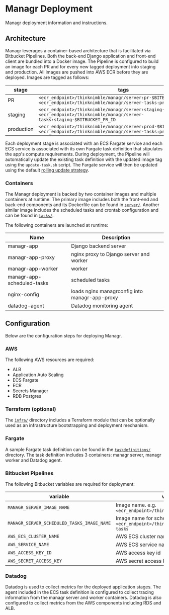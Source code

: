 # Managr Deployment

Managr deployment information and instructions.

## Architecture

Managr leverages a container-based architecture that is facilitated via Bitbucket Pipelines. Both the back-end Django application and front-end client are bundled into a Docker image. The Pipeline is configured to build an image for each PR and for every new tagged deployment into staging and production. All images are pushed into AWS ECR before they are deployed. Images are tagged as follows:

| stage      | tags                                                                                                                                               |
| ---------- | -------------------------------------------------------------------------------------------------------------------------------------------------- |
| PR         | `<ecr_endpoint>/thinknimble/managr/server:pr-$BITBUCKET_PR_ID`<br/>`<ecr_endpoint>/thinknimble/managr/server-tasks:pr-$BITBUCKET_PR_ID`            |
| staging    | `<ecr_endpoint>/thinknimble/managr/server:staging-$BITBUCKET_COMMIT`<br/>`<ecr_endpoint>/thinknimble/managr/server-tasks:staging-$BITBUCKET_PR_ID` |
| production | `<ecr_endpoint>/thinknimble/managr/server:prod-$BITBUCKET_TAG`<br/>`<ecr_endpoint>/thinknimble/managr/server-tasks:prod-$BITBUCKET_TAG`            |

Each deployment stage is associated with an ECS Fargate service and each ECS service is associated with its own Fargate task definition that stipulates the app's compute requirements. During deployment, the Pipeline will automatically update the existing task definition with the updated image tag using the `update-task.sh` script. The Fargate service will then be updated using the default [rolling update strategy](https://docs.aws.amazon.com/AmazonECS/latest/developerguide/deployment-type-ecs.html).

### Containers

The Managr deployment is backed by two container images and multiple containers at runtime. The primary image includes both the front-end and back-end components and its Dockerfile can be found in [`server/`](server/). Another similar image includes the scheduled tasks and crontab configuration and can be found in [`tasks/`](tasks/).

The following containers are launched at runtime:

| Name                       | Description                                    |
| -------------------------- | ---------------------------------------------- |
| managr-app                 | Django backend server                          |
| managr-app-proxy           | nginx proxy to Django server and worker        |
| managr-app-worker          | worker                                         |
| managr-app-scheduled-tasks | scheduled tasks                                |
| nginx-config               | loads nginx managrconfig into managr-app-proxy |
| datadog-agent              | Datadog monitoring agent                       |

## Configuration

Below are the configuration steps for deploying Managr.

### AWS

The following AWS resources are required:

- ALB
- Application Auto Scaling
- ECS Fargate
- ECR
- Secrets Manager
- RDB Postgres

### Terraform (optional)

The [`infra/`](infra/) directory includes a Terraform module that can be optionally used as an infrastructure bootstrapping and deployment mechanism.

### Fargate

A sample Fargate task definition can be found in the [`taskdefinitions/`](taskdefinitions/) directory. The task definition includes 3 containers: managr server, managr worker and Datadog agent.

### Bitbucket Pipelines

The following Bitbucket variables are required for deployment:

| variable                                   | value                                                                                 |
| ------------------------------------------ | ------------------------------------------------------------------------------------- |
| `MANAGR_SERVER_IMAGE_NAME`                 | Image name. e.g. `<ecr_endpoint>/thinknimble/managr/server`                           |
| `MANAGR_SERVER_SCHEDULED_TASKS_IMAGE_NAME` | Image name for scheduled tasks. e.g. `<ecr_endpoint>/thinknimble/managr/server-tasks` |
| `AWS_ECS_CLUSTER_NAME`                     | AWS ECS cluster name                                                                  |
| `AWS_SERVICE_NAME`                         | AWS ECS service name                                                                  |
| `AWS_ACCESS_KEY_ID`                        | AWS access key id                                                                     |
| `AWS_SECRET_ACCESS_KEY`                    | AWS secret access key                                                                 |

### Datadog

Datadog is used to collect metrics for the deployed application stages. The agent included in the ECS task definition is configured to collect tracing information from the managr server and worker containers. Datadog is also configured to collect metrics from the AWS components including RDS and ALB.
